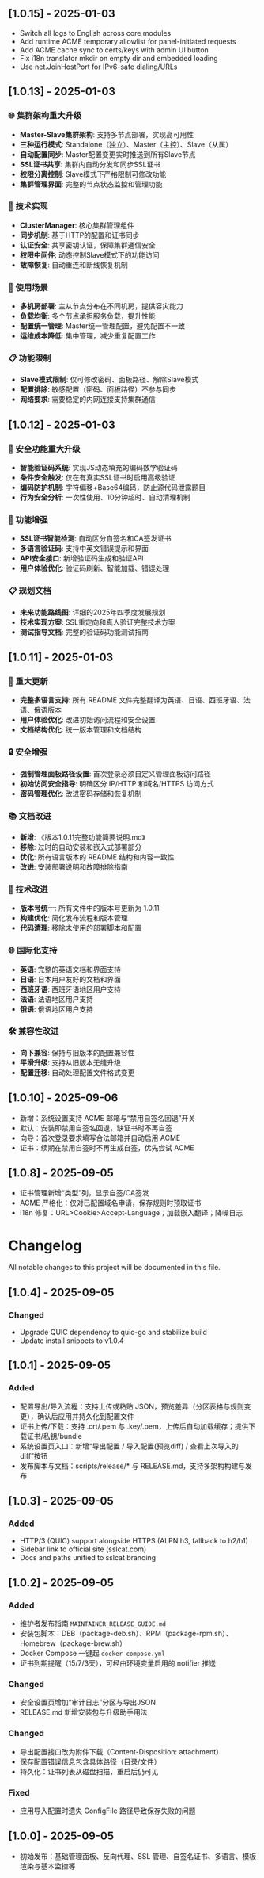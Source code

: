 ## [1.0.15] - 2025-01-03
- Switch all logs to English across core modules
- Add runtime ACME temporary allowlist for panel-initiated requests
- Add ACME cache sync to certs/keys with admin UI button
- Fix i18n translator mkdir on empty dir and embedded loading
- Use net.JoinHostPort for IPv6-safe dialing/URLs

## [1.0.13] - 2025-01-03

### 🌐 集群架构重大升级
- **Master-Slave集群架构**: 支持多节点部署，实现高可用性
- **三种运行模式**: Standalone（独立）、Master（主控）、Slave（从属）
- **自动配置同步**: Master配置变更实时推送到所有Slave节点
- **SSL证书共享**: 集群内自动分发和同步SSL证书
- **权限分离控制**: Slave模式下严格限制可修改功能
- **集群管理界面**: 完整的节点状态监控和管理功能

### 🔧 技术实现
- **ClusterManager**: 核心集群管理组件
- **同步机制**: 基于HTTP的配置和证书同步
- **认证安全**: 共享密钥认证，保障集群通信安全
- **权限中间件**: 动态控制Slave模式下的功能访问
- **故障恢复**: 自动重连和断线恢复机制

### 🚀 使用场景
- **多机房部署**: 主从节点分布在不同机房，提供容灾能力
- **负载均衡**: 多个节点承担服务负载，提升性能
- **配置统一管理**: Master统一管理配置，避免配置不一致
- **运维成本降低**: 集中管理，减少重复配置工作

### 📋 功能限制
- **Slave模式限制**: 仅可修改密码、面板路径、解除Slave模式
- **配置排除**: 敏感配置（密码、面板路径）不参与同步
- **网络要求**: 需要稳定的内网连接支持集群通信

## [1.0.12] - 2025-01-03

### 🔐 安全功能重大升级
- **智能验证码系统**: 实现JS动态填充的编码数学验证码
- **条件安全触发**: 仅在有真实SSL证书时启用高级验证
- **编码防护机制**: 字符偏移+Base64编码，防止源代码泄露题目
- **行为安全分析**: 一次性使用、10分钟超时、自动清理机制

### 🚀 功能增强
- **SSL证书智能检测**: 自动区分自签名和CA签发证书
- **多语言验证码**: 支持中英文错误提示和界面
- **API安全接口**: 新增验证码生成和验证API
- **用户体验优化**: 验证码刷新、智能加载、错误处理

### 📋 规划文档
- **未来功能路线图**: 详细的2025年四季度发展规划
- **技术实现方案**: SSL重定向和真人验证完整技术方案
- **测试指导文档**: 完整的验证码功能测试指南

## [1.0.11] - 2025-01-03

### 🎉 重大更新
- **完整多语言支持**: 所有 README 文件完整翻译为英语、日语、西班牙语、法语、俄语版本
- **用户体验优化**: 改进初始访问流程和安全设置
- **文档结构优化**: 统一版本管理和文档结构

### 🔒 安全增强
- **强制管理面板路径设置**: 首次登录必须自定义管理面板访问路径
- **初始访问安全指导**: 明确区分 IP/HTTP 和域名/HTTPS 访问方式
- **密码管理优化**: 改进密码存储和恢复机制

### 📚 文档改进
- **新增**: 《版本1.0.11完整功能简要说明.md》
- **移除**: 过时的自动安装和嵌入式部署部分
- **优化**: 所有语言版本的 README 结构和内容一致性
- **改进**: 安装部署说明和故障排除指南

### 🔧 技术改进
- **版本号统一**: 所有文件中的版本号更新为 1.0.11
- **构建优化**: 简化发布流程和版本管理
- **代码清理**: 移除未使用的部署脚本和配置

### 🌐 国际化支持
- **英语**: 完整的英语文档和界面支持
- **日语**: 日本用户友好的文档和界面
- **西班牙语**: 西班牙语地区用户支持
- **法语**: 法语地区用户支持
- **俄语**: 俄语地区用户支持

### 🛠️ 兼容性改进
- **向下兼容**: 保持与旧版本的配置兼容性
- **平滑升级**: 支持从旧版本无缝升级
- **配置迁移**: 自动处理配置文件格式变更

## [1.0.10] - 2025-09-06
- 新增：系统设置支持 ACME 邮箱与“禁用自签名回退”开关
- 默认：安装即禁用自签名回退，缺证书时不再自签
- 向导：首次登录要求填写合法邮箱并自动启用 ACME
- 证书：续期在禁用自签时不再生成自签，优先尝试 ACME

## [1.0.8] - 2025-09-05
- 证书管理新增“类型”列，显示自签/CA签发
- ACME 严格化：仅对已配置域名申请，保存规则时预取证书
- i18n 修复：URL>Cookie>Accept-Language；加载嵌入翻译；降噪日志

# Changelog

All notable changes to this project will be documented in this file.

## [1.0.4] - 2025-09-05
### Changed
- Upgrade QUIC dependency to quic-go and stabilize build
- Update install snippets to v1.0.4

## [1.0.1] - 2025-09-05
### Added
- 配置导出/导入流程：支持上传或粘贴 JSON，预览差异（分区表格与规则变更），确认后应用并持久化到配置文件
- 证书上传/下载：支持 .crt/.pem 与 .key/.pem，上传后自动加载缓存；提供下载证书/私钥/bundle
- 系统设置页入口：新增“导出配置 / 导入配置(预览diff) / 查看上次导入的diff”按钮
- 发布脚本与文档：scripts/release/* 与 RELEASE.md，支持多架构构建与发布

## [1.0.3] - 2025-09-05
### Added
- HTTP/3 (QUIC) support alongside HTTPS (ALPN h3, fallback to h2/h1)
- Sidebar link to official site (sslcat.com)
- Docs and paths unified to sslcat branding

## [1.0.2] - 2025-09-05
### Added
- 维护者发布指南 `MAINTAINER_RELEASE_GUIDE.md`
- 安装包脚本：DEB（package-deb.sh）、RPM（package-rpm.sh）、Homebrew（package-brew.sh）
- Docker Compose 一键起 `docker-compose.yml`
- 证书到期提醒（15/7/3天），可经由环境变量启用的 notifier 推送

### Changed
- 安全设置页增加“审计日志”分区与导出JSON
- RELEASE.md 新增安装包与升级助手用法

### Changed
- 导出配置接口改为附件下载（Content-Disposition: attachment）
- 保存配置错误信息包含具体路径（目录/文件）
- 持久化：证书列表从磁盘扫描，重启后仍可见

### Fixed
- 应用导入配置时遗失 ConfigFile 路径导致保存失败的问题

## [1.0.0] - 2025-09-05
- 初始发布：基础管理面板、反向代理、SSL 管理、自签名证书、多语言、模板渲染与基本监控等
